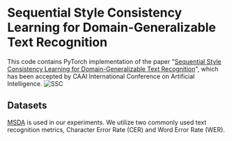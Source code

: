 # Sequential Style Consistency Learning for Domain-Generalizable Text Recognition
This code contains PyTorch implementation of the paper "[Sequential Style Consistency Learning for Domain-Generalizable Text Recognition](https://link.springer.com/chapter/10.1007/978-981-99-8850-1_40)", which has been accepted by CAAI International Conference on Artificial Intelligence.
![SSC](https://github.com/PengchengZhang1997/SSC/assets/64316571/88dfc340-7d55-4d0b-bd4a-16233ea9aa81)

## Datasets
[MSDA](https://bupt-ai-cz.github.io/Meta-SelfLearning/) is used in our experiments. We utilize two commonly used text recognition metrics, Character Error Rate (CER) and Word Error Rate (WER).
